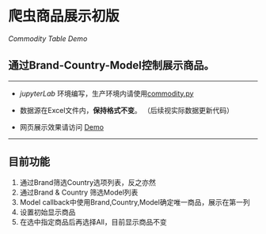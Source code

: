 # 爬虫商品展示初版
   *Commodity Table Demo*

## 通过Brand-Country-Model控制展示商品。

---

*  *jupyterLab* 环境编写，生产环境内请使用[commodity.py](https://github.com/Aureliano-Berlindia/Commodity_table/blob/master/commodity.py)

*  数据源在Excel文件内，**保持格式不变**。 （后续视实际数据更新代码）

*  网页展示效果请访问 [Demo](http://wberlin.cn:9999)

---

## 目前功能

1. 通过Brand筛选Country选项列表，反之亦然
2. 通过Brand & Country 筛选Model列表
3. Model callback中使用Brand,Country,Model确定唯一商品，展示在第一列
4. 设置初始显示商品
5. 在选中指定商品后再选择All，目前显示商品不变
